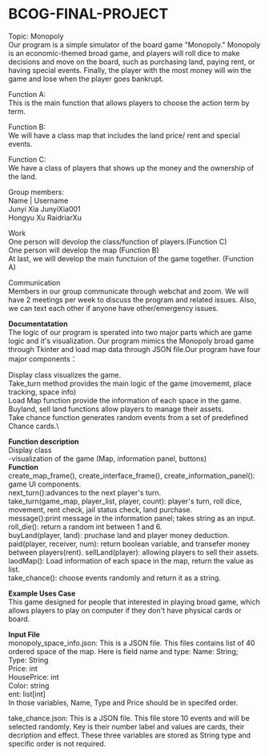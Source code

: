 # BCOG-FINAL-PROJECT
Topic: Monopoly\
Our program is a simple simulator of the board game "Monopoly." Monopoly is an economic-themed broad game, and players will roll dice to make decisions and move on the board, such as purchasing land, paying rent, or having special events. Finally, the player with the most money will win the game and lose when the player goes bankrupt. 

Function A:\
This is the main function that allows players to choose the action term by term. 

Function B:\
We will have a class map that includes the land price/ rent and special events. 

Function C:\
We have a class of players that shows up the money and the ownership of the land.    


Group members:\
Name    | Username \
Junyi Xia  JunyiXia001\
Hongyu Xu  RaidriarXu

Work\
One person will devolop the class/function of players.(Function C)\
One person will develop the map (Function B)\
At last, we will develop the main functuion of the game together. (Function A)


Communication\
Members in our group communicate through webchat and zoom. We will have 2 meetings per week to discuss the program and related issues. Also, we can text each other if anyone have other/emergency issues. 



**Documentatation**\
The logic of our program is sperated into two major parts which are game logic and it's visualization. Our program mimics the Monopoly broad game through Tkinter and load map data through JSON file.Our program have four major components：

Display class visualizes the game.\
Take_turn method provides the main logic of the game (movememt, place tracking, space info)\
Load Map function provide the information of each space in the game.\
Buyland, sell land functions allow players to manage their assets.\
Take chance function generates random events from a set of predefined Chance cards.\

**Function description**\
Display class\
-visualization of the game (Map, information panel, buttons)\
**Function**\
create_map_frame(), create_interface_frame(), create_information_panel(): game UI components.\
next_turn():advances to the next player's turn.\
take_turn(game_map, player_list, player, count): player's turn, roll dice, movement, rent check, jail status check, land purchase.\
message():print message in the information panel; takes string as an input.\
roll_die(): return a random int between 1 and 6.\
buyLand(player, land): pruchase land and player money deduction.\
paid(player, receiver, num): return boolean variable, and transefer money between players(rent).
sellLand(player): allowing players to sell their assets.\
laodMap(): Load information of each space in the map, return the value as list.\
take_chance(): choose events randomly and return it as a string.

**Example Uses Case**\
This game designed for people that interested in playing broad game, which allows players to play on computer if they don't have physical cards or board. 

**Input File**\
monopoly_space_info.json: This is a JSON file. This files contains list of 40 ordered space of the map. Here is field name and type: 
Name: String;\
Type: String \
Price: int \
HousePrice: int\
Color: string\
ent: list[int]\
In those variables, Name, Type and Price should be in specifed order.

take_chance.json: This is a JSON file. This file store 10 events and will be selected randomly. Key is their number label and values are cards, their decription and effect. These three variables are stored as String type and specific order is not required. 




